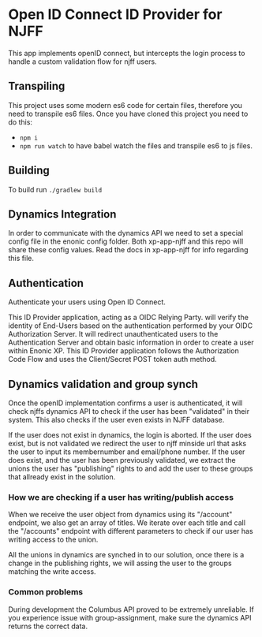 # Open ID Connect ID Provider for NJFF

This app implements openID connect, but intercepts the login process to handle a custom validation flow
for njff users.

## Transpiling
This project uses some modern es6 code for certain files, therefore you need to transpile es6 files.
Once you have cloned this project you need to do this:
- `npm i`
- `npm run watch` to have babel watch the files and transpile es6 to js files.

## Building
To build run `./gradlew build`

## Dynamics Integration
In order to communicate with the dynamics API we need to set a special config file in the enonic config folder.
Both xp-app-njff and this repo will share these config values. Read the docs in xp-app-njff for info regarding this file.


## Authentication
Authenticate your users using Open ID Connect.

This ID Provider application, acting as a OIDC Relying Party. will verify the identity of End-Users based on the authentication performed by your OIDC Authorization Server.
It will redirect unauthenticated users to the Authentication Server and obtain basic information in order to create a user within Enonic XP.
This ID Provider application follows the Authorization Code Flow and uses the Client/Secret POST token auth method.

## Dynamics validation and group synch
Once the openID implementation confirms a user is authenticated, it will check njffs dynamics API to check if the user
has been "validated" in their system. This also checks if the user even exists in NJFF database.

If the user does not exist in dynamics, the login is aborted.
If the user does exist, but is not validated we redirect the user to njff minside url that asks the user to input its membernumber and email/phone number.
If the user does exist, and the user has been previously validated, we extract the unions the user has "publishing" rights to and add the user to these groups that allready exist in the solution.

### How we are checking if a user has writing/publish access
When we receive the user object from dynamics using its "/account" endpoint, we also get an array of titles.
We iterate over each title and call the "/accounts" endpoint with different parameters to check if our user has writing access to the union.

All the unions in dynamics are synched in to our solution, once there is a change in the publishing rights, we will assing the user to the groups matching the write access.

### Common problems
During development the Columbus API proved to be extremely unreliable. If you experience issue with group-assignment, make sure the dynamics API returns the correct data.


